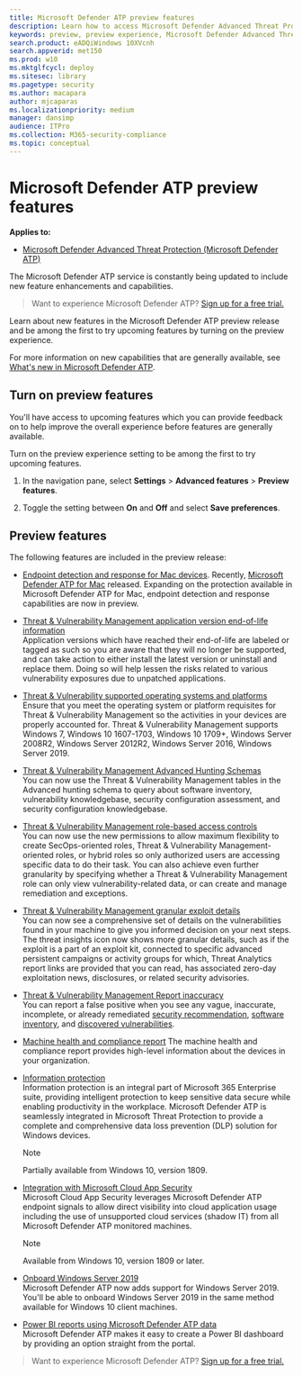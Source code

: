 ```yaml
---
title: Microsoft Defender ATP preview features
description: Learn how to access Microsoft Defender Advanced Threat Protection preview features.
keywords: preview, preview experience, Microsoft Defender Advanced Threat Protection, features, updates
search.product: eADQiWindows 10XVcnh
search.appverid: met150
ms.prod: w10
ms.mktglfcycl: deploy
ms.sitesec: library
ms.pagetype: security
ms.author: macapara
author: mjcaparas
ms.localizationpriority: medium
manager: dansimp
audience: ITPro
ms.collection: M365-security-compliance 
ms.topic: conceptual
---
```


# Microsoft Defender ATP preview features

**Applies to:**
- [Microsoft Defender Advanced Threat Protection (Microsoft Defender ATP)](https://go.microsoft.com/fwlink/p/?linkid=2069559)

The Microsoft Defender ATP service is constantly being updated to include new feature enhancements and capabilities.

>Want to experience Microsoft Defender ATP? [Sign up for a free trial.](https://www.microsoft.com/microsoft-365/windows/microsoft-defender-atp?ocid=docs-wdatp-preview-abovefoldlink) 

Learn about new features in the Microsoft Defender ATP preview release and be among the first to try upcoming features by turning on the preview experience.

For more information on new capabilities that are generally available, see [What's new in Microsoft Defender ATP](whats-new-in-microsoft-defender-atp.md).

## Turn on preview features
You'll have access to upcoming features which you can provide feedback on to help improve the overall experience before features are generally available.

Turn on the preview experience setting to be among the first to try upcoming features.

1. In the navigation pane, select **Settings** > **Advanced features** > **Preview features**.

2. Toggle the setting between **On** and **Off** and select **Save preferences**.

## Preview features
The following features are included in the preview release:

- [Endpoint detection and response for Mac devices](endpoint-detection-response-mac-preview.md). Recently, [Microsoft Defender ATP for Mac](microsoft-defender-atp-mac.md) released. Expanding on the protection available in Microsoft Defender ATP for Mac, endpoint detection and response capabilities are now in preview. 

 - [Threat & Vulnerability Management application version end-of-life information](https://docs.microsoft.com/windows/security/threat-protection/microsoft-defender-atp/tvm-security-recommendation#navigate-through-your-security-recommendations)
<BR>Application versions which have reached their end-of-life are labeled or tagged as such so you are aware that they will no longer be supported, and can take action to either install the latest version or uninstall and replace them. Doing so will help lessen the risks related to various vulnerability exposures due to unpatched applications.

 - [Threat & Vulnerability supported operating systems and platforms](https://docs.microsoft.com/windows/security/threat-protection/microsoft-defender-atp/tvm-supported-os) <BR>Ensure that you meet the operating system or platform requisites for Threat & Vulnerability Management so the activities in your devices are properly accounted for. Threat & Vulnerability Management supports Windows 7, Windows 10 1607-1703, Windows 10 1709+, Windows Server 2008R2, Windows Server 2012R2, Windows Server 2016, Windows Server 2019.

- [Threat & Vulnerability Management Advanced Hunting Schemas](https://docs.microsoft.com/windows/security/threat-protection/microsoft-defender-atp/advanced-hunting-registryevents-table) <BR> You can now use the Threat & Vulnerability Management tables in the Advanced hunting schema to query about software inventory, vulnerability knowledgebase, security configuration assessment, and security configuration knowledgebase. 
 
 - [Threat & Vulnerability Management role-based access controls](https://docs.microsoft.com/windows/security/threat-protection/microsoft-defender-atp/user-roles#create-roles-and-assign-the-role-to-an-azure-active-directory-group) <BR> You can now use the new permissions to allow maximum flexibility to create SecOps-oriented roles, Threat & Vulnerability Management-oriented roles, or hybrid roles so only authorized users are accessing specific data to do their task. You can also achieve even further granularity by specifying whether a Threat & Vulnerability Management role can only view vulnerability-related data, or can create and manage remediation and exceptions.

- [Threat & Vulnerability Management granular exploit details](https://docs.microsoft.com/windows/security/threat-protection/microsoft-defender-atp/tvm-weaknesses) <BR> You can now see a comprehensive set of details on the vulnerabilities found in your machine to give you informed decision on your next steps. The threat insights icon now shows more granular details, such as if the exploit is a part of an exploit kit, connected to specific advanced persistent campaigns or activity groups for which, Threat Analytics report links are provided that you can read, has associated zero-day exploitation news, disclosures, or related security advisories.
 
 - [Threat & Vulnerability Management Report inaccuracy](https://docs.microsoft.com/windows/security/threat-protection/microsoft-defender-atp/tvm-security-recommendation#report-inaccuracy) <BR> You can report a false positive when you see any vague, inaccurate, incomplete, or already remediated [security recommendation](https://docs.microsoft.com/windows/security/threat-protection/microsoft-defender-atp/tvm-security-recommendation#report-inaccuracy), [software inventory](https://docs.microsoft.com/windows/security/threat-protection/microsoft-defender-atp/tvm-software-inventory#report-inaccuracy), and [discovered vulnerabilities](https://docs.microsoft.com/windows/security/threat-protection/microsoft-defender-atp/tvm-weaknesses#report-inaccuracy).  

- [Machine health and compliance report](machine-reports.md)  The machine health and compliance report provides high-level information about the devices in your organization.

- [Information protection](information-protection-in-windows-overview.md)<BR>
Information protection is an integral part of Microsoft 365 Enterprise suite, providing intelligent protection to keep sensitive data secure while enabling productivity in the workplace. Microsoft Defender ATP is seamlessly integrated in Microsoft Threat Protection to provide a complete and comprehensive data loss prevention (DLP) solution for Windows devices.

    >[!NOTE]
    >Partially available from Windows 10, version 1809.

- [Integration with Microsoft Cloud App Security](microsoft-cloud-app-security-integration.md) <BR> Microsoft Cloud App Security leverages Microsoft Defender ATP endpoint signals to allow direct visibility into cloud application usage including the use of unsupported cloud services (shadow IT) from all Microsoft Defender ATP monitored machines.

    >[!NOTE]
    >Available from Windows 10, version 1809 or later.

- [Onboard Windows Server 2019](https://docs.microsoft.com/windows/security/threat-protection/microsoft-defender-atp/configure-server-endpoints#windows-server-version-1803-and-windows-server-2019) <BR> Microsoft Defender ATP now adds support for Windows Server 2019. You'll be able to onboard Windows Server 2019 in the same method available for Windows 10 client machines.

- [Power BI reports using Microsoft Defender ATP data](powerbi-reports.md) <br>
Microsoft Defender ATP makes it easy to create a Power BI dashboard by providing an option straight from the portal.

>Want to experience Microsoft Defender ATP? [Sign up for a free trial.](https://www.microsoft.com/microsoft-365/windows/microsoft-defender-atp?ocid=docs-wdatp-preview-belowfoldlink)  
